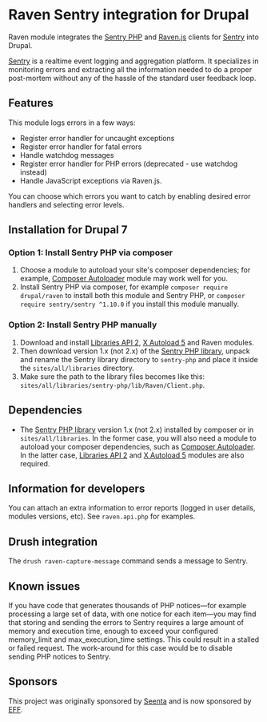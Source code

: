 Raven Sentry integration for Drupal
===================================

Raven module integrates the
[Sentry PHP](https://github.com/getsentry/sentry-php) and
[Raven.js](https://github.com/getsentry/raven-js) clients for
[Sentry](https://sentry.io/) into Drupal.

[Sentry](https://sentry.io/) is a realtime event logging and aggregation
platform. It specializes in monitoring errors and extracting all the information
needed to do a proper post-mortem without any of the hassle of the standard user
feedback loop.


## Features

This module logs errors in a few ways:

* Register error handler for uncaught exceptions
* Register error handler for fatal errors
* Handle watchdog messages
* Register error handler for PHP errors (deprecated - use watchdog instead)
* Handle JavaScript exceptions via Raven.js.

You can choose which errors you want to catch by enabling
desired error handlers and selecting error levels.


## Installation for Drupal 7


### Option 1: Install Sentry PHP via composer

1. Choose a module to autoload your site's composer dependencies; for example,
   [Composer Autoloader](https://www.drupal.org/project/composer_autoloader)
   module may work well for you.
2. Install Sentry PHP via composer, for example `composer require drupal/raven`
   to install both this module and Sentry PHP, or
   `composer require sentry/sentry ^1.10.0` if you install this module manually.


### Option 2: Install Sentry PHP manually

1. Download and install [Libraries API 2](http://drupal.org/project/libraries),
   [X Autoload 5](http://drupal.org/project/xautoload) and Raven modules.
2. Then download version 1.x (not 2.x) of the
   [Sentry PHP library](https://github.com/getsentry/sentry-php/releases),
   unpack and rename the Sentry library directory to `sentry-php` and place it
   inside the `sites/all/libraries` directory.
3. Make sure the path to the library files becomes like this:
   `sites/all/libraries/sentry-php/lib/Raven/Client.php`.


## Dependencies

* The [Sentry PHP library](https://github.com/getsentry/sentry-php) version 1.x
(not 2.x) installed by composer or in `sites/all/libraries`. In the former case,
you will also need a module to autoload your composer dependencies, such as
[Composer Autoloader](https://www.drupal.org/project/composer_autoloader). In
the latter case, [Libraries API 2](http://drupal.org/project/libraries) and
[X Autoload 5](http://drupal.org/project/xautoload) modules are also required.


## Information for developers

You can attach an extra information to error reports (logged in user details,
modules versions, etc). See `raven.api.php` for examples.


## Drush integration

The `drush raven-capture-message` command sends a message to Sentry.


## Known issues

If you have code that generates thousands of PHP notices—for example processing
a large set of data, with one notice for each item—you may find that storing and
sending the errors to Sentry requires a large amount of memory and execution
time, enough to exceed your configured memory_limit and max_execution_time
settings. This could result in a stalled or failed request. The work-around for
this case would be to disable sending PHP notices to Sentry.


## Sponsors

This project was originally sponsored by [Seenta](http://seenta.ru/) and is
now sponsored by [EFF](https://www.eff.org/).
